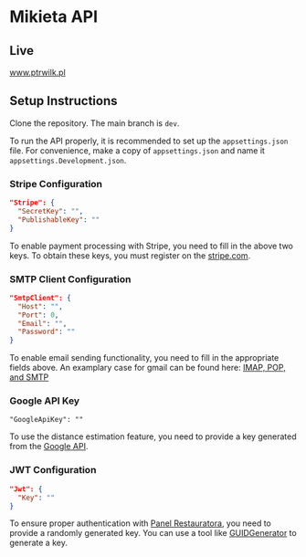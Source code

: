 # Mikieta API

## Live
www.ptrwilk.pl

## Setup Instructions

Clone the repository. The main branch is `dev`.

To run the API properly, it is recommended to set up the `appsettings.json` file. For convenience, make a copy of `appsettings.json` and name it `appsettings.Development.json`.

### Stripe Configuration

```json
"Stripe": {
  "SecretKey": "",
  "PublishableKey": ""
}
```

To enable payment processing with Stripe, you need to fill in the above two keys. To obtain these keys, you must register on the [stripe.com].

### SMTP Client Configuration

```json
"SmtpClient": {
  "Host": "",
  "Port": 0,
  "Email": "",
  "Password": ""
}
```

To enable email sending functionality, you need to fill in the appropriate fields above.
An examplary case for gmail can be found here: [IMAP, POP, and SMTP]

### Google API Key

```
"GoogleApiKey": ""
```
To use the distance estimation feature, you need to provide a key generated from the [Google API].

### JWT Configuration

```json
"Jwt": {
  "Key": ""
}
```

To ensure proper authentication with [Panel Restauratora], you need to provide a randomly generated key. You can use a tool like [GUIDGenerator] to generate a key.






[stripe.com]: <https://stripe.com/en-pl>
[IMAP, POP, and SMTP]: <https://developers.google.com/gmail/imap/imap-smtp>
[Google API]: <https://console.cloud.google.com/apis/credentials>
[Panel Restauratora]: <https://github.com/ptrwilk/mikieta-admin>
[GUIDGenerator]: <https://www.guidgenerator.com/>
